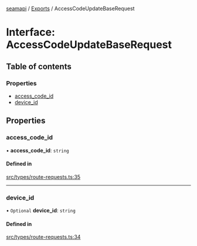 [seamapi](../README.md) / [Exports](../modules.md) / AccessCodeUpdateBaseRequest

# Interface: AccessCodeUpdateBaseRequest

## Table of contents

### Properties

- [access\_code\_id](AccessCodeUpdateBaseRequest.md#access_code_id)
- [device\_id](AccessCodeUpdateBaseRequest.md#device_id)

## Properties

### access\_code\_id

• **access\_code\_id**: `string`

#### Defined in

[src/types/route-requests.ts:35](https://github.com/seamapi/javascript/blob/main/src/types/route-requests.ts#L35)

___

### device\_id

• `Optional` **device\_id**: `string`

#### Defined in

[src/types/route-requests.ts:34](https://github.com/seamapi/javascript/blob/main/src/types/route-requests.ts#L34)
